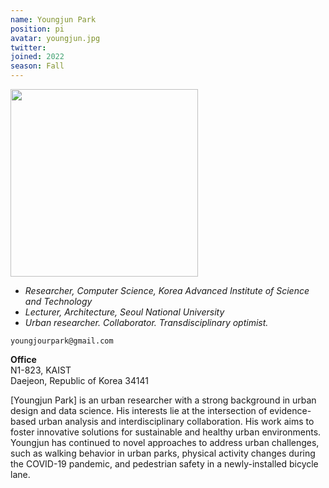 ```yaml
---
name: Youngjun Park
position: pi
avatar: youngjun.jpg
twitter: 
joined: 2022
season: Fall
---
```


<img width="300" src="{{site.baseurl}}/images/people/{{page.avatar}}" data-action="zoom">

- _Researcher, Computer Science, Korea Advanced Institute of Science and Technology_<br>
- _Lecturer, Architecture, Seoul National University_<br>
- _Urban researcher. Collaborator. Transdisciplinary optimist._

<i class="fa fa-envelope-o"></i> `youngjourpark@gmail.com`

**Office**<br>
N1-823, KAIST <br>
Daejeon, Republic of Korea 34141

[Youngjun Park] is an urban researcher with a strong background in urban design and data science. 
His interests lie at the intersection of evidence-based urban analysis and interdisciplinary collaboration.
His work aims to foster innovative solutions for sustainable and healthy urban environments. 
Youngjun has continued to novel approaches to address urban challenges, such as walking behavior in urban parks, physical activity changes during the COVID-19 pandemic, and pedestrian safety in a newly-installed bicycle lane. 
